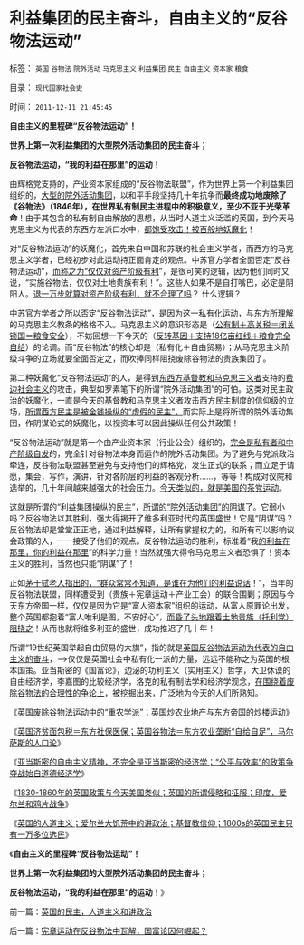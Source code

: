 # 利益集团的民主奋斗，自由主义的“反谷物法运动”

标签： `英国` `谷物法` `院外活动` `马克思主义` `利益集团` `民主` `自由主义` `资本家` `粮食` 

目录： `现代国家社会史`

时间： `2011-12-11 21:45:45`

**自由主义的里程碑“反谷物法运动”！**

**世界上第一次利益集团的大型院外活动集团的民主奋斗；**

**反谷物法运动，“我的利益在那里”的运动**！

由辉格党支持的，产业资本家组成的“反谷物法联盟”，作为世界上第一个利益集团组织的，[大型的院外活动集团](../../../2009/12/22/公共管理学假定：三权分立要说爱你不容易.md)，以和平手段坚持几十年抗争而**最终成功地废除了《谷物法》（1846年），在世界私有制民主进程中的积极意义，至少不亚于光荣革命**！由于其包含的私有制自由解放的思想，从当时人道主义泛滥的英国，到今天马克思主义为代表的东西方左派口水中，[都饱受攻击！被百般地妖魔化](../../../2011/10/22/原罪就是妖魔化，妖魔化就是扣帽子.md)！

对“反谷物法运动”的妖魔化，首先来自中国和苏联的社会主义学者，而西方的马克思主义学者，已经初步对此运动持正面肯定的观点。中苏官方学者全面否定“反谷物法运动”，[而称之为“仅仅对资产阶级有利](../../../2009/8/29/利益期望决定社会立场行为.md)”，是很可笑的逻辑，因为他们同时又说，“实施谷物法，仅仅对土地贵族有利！”。这些人如果不是自打嘴巴，必定是阴阳人。[退一万步就算对资产阶级有利，就不合理了吗](../../../2010/12/22/看见别人快乐他就很痛苦，和帕累托累进.md)？ 什么逻辑？

中苏官方学者之所以否定“反谷物法运动”，是因为这一私有化运动，与东方所理解的马克思主义教条的格格不入。马克思主义的意识形态是（[公有制＋高关税＝闭关锁国＝粮食安全](http://darthvad.blog.163.com/blog/static/5339947020111194845411/)），不妨回想一下今天的（[反转基因＋支持18亿亩红线＋粮食完全自给](../../../2010/12/25/市场经济可以养活任何数量中国人.md)）的论调。而“反谷物法”的核心却是（私有化＋自由贸易）；从马克思主义阶级斗争的立场就要全面否定之，而吹捧同样阻挠废除谷物法的贵族集团了。

第二种妖魔化“反谷物法运动”的人，是得到[东西方基督教和马克思主义者](../../../2011/10/31/基督教和马克思推崇的中世纪“没有剥削”.md)支持的[费边社会主义](../../../2011/12/8/中世纪延续至今的道德经济学.md)的攻击，典型如罗素笔下的所谓“院外活动集团”的可怕。这类对民主政治的妖魔化，一直是今天的基督教和马克思主义者攻击西方民主制度的信仰级的立场，[所谓西方民主是被金钱操纵的“虚假的民主”，](../../../2011/10/5/美国“富人的民主”还是“穷人的民主”？.md)而实际上是将所谓的院外活动集团，作阴谋论式的妖魔化，以视资本可以因此操纵任何公共政策！

“反谷物法运动”就是第一个由产业资本家（行业公会）组织的，[完全是私有者和中产阶级自发](../../../2010/3/1/要均贫富后才能民主吗？.md)的，完全针对谷物法本身而运作的院外活动集团。为了避免与党派政治牵连，反谷物法联盟甚至避免与支持他们的辉格党，发生正式的联系；而立足于请愿，集会，写作，演讲，针对各阶层的利益的客观分析……，等等！构成对议院和选举的，几十年间越来越强大的社会压力。[今天类似的，就是美国的茶党运动](../../../2011/10/17/茶党是极右吗？私有制是极右吗？中产阶级是极右吗？.md)。

这就是所谓的“利益集团操纵的民主”，[所谓的“院外活动集团”的阴谋](http://blog.sina.com.cn/u/5563a64d01017ww0)了。它弱小吗？反谷物法以其胜利，强大得揭开了维多利亚时代的英国盛世！它是“阴谋”吗？反谷物法却是堂堂正正地，通过利益解释，让所有掌握权力的，和所有可以影响议会政策的人，一一接受了他们的观点。反谷物法运动的胜利，标准着“我[的利益在那里，你的利益在那里](../../../2011/8/17/由下而上“我的利益在那里”的唯利是图.md)”的科学力量！当然就强大得令马克思主义者恐惧了！资本主义的胜利，当然也只能“阴谋”了！

正如[茅于轼老人指出的，“群众常常不知道，是谁在为他们的利益说话](../../../2009/1/3/中国粮食很安全！向民族英雄茅于轼先生致敬！.md)！”，当年的反谷物法联盟，同样遭受到（贵族＋宪章运动＋产业工会）的联合围剿；原因与今天东方帝国一样，仅仅是因为它是“富人资本家”组织的运动，从富人原罪论出发，整个英国都抱着“富人唯利是图，不安好心”，[而昏了头地跟着土地贵族（托利党）阻挠之](../../../2009/11/21/中国历史人口和国际市场及国家粮食安全.md)！从而也就将维多利亚的盛世，成功推迟了几十年！

所谓“19世纪英国举起自由贸易的大旗”，指的就是[英国反谷物法运动为代表的自由主义的奋斗](../../../2009/11/6/中国社会的解决方案只有一个.md)，——>仅仅是英国社会中私有化一派的力量，远远不能称之为英国的根本国策。亚当斯密的《国富论》，边泌的功利主义（实用主义）哲学，大卫休谟的自由经济学，李嘉图的比较经济学，洛克的私有制法学和经济学观念，[在围绕着废除谷物法的合理性的争论上](../../../2008/12/29/所谓的自力更生大错特错.md)，被挖掘出来，广泛地为今天的人们所熟知。

《[英国废除谷物法运动中的“重农学派”；英国炒农业地产与东方帝国的炒楼运动](../../../2011/12/10/英国废除谷物法运动中的“重农学派”“炒楼”.md)》

《[英国济贫面包税＝东方社保医保；英国谷物法＝东方农业垄断“自给自足”，马尔萨斯的人口论](../../../2011/12/10/英国济贫法社保，谷物法和马尔萨斯的人口论.md)》

《[亚当斯密的自由主义精神，不完全是亚当斯密的经济学；“公平与效率”的政策争夺战始自道德经济学](../../../2011/12/10/道德经济学的“公平与效率”和亚当斯密的“自由精神”.md)》

《[1830-1860年的英国政策与今天美国类似；英国的所谓侵略和征服；印度，爱尔兰和鸦片战争](../../../2011/12/10/英殖民帝国的“侵略”和自由主义“时代”.md)》

《[英国的人道主义；爱尔兰大饥荒中的讲政治；基督教信仰；1800s的英国民主只有一万多位选民](../../../2011/12/11/英国的民主，人道主义和讲政治.md)》

《**自由主义的里程碑“反谷物法运动”！**

**世界上第一次利益集团的大型院外活动集团的民主奋斗；**

**反谷物法运动，“我的利益在那里”的运动**！》



前一篇：[英国的民主，人道主义和讲政治](../../../2011/12/11/英国的民主，人道主义和讲政治.md)

后一篇：[宪章运动在反谷物法中瓦解，国富论因何崛起？](../../../2011/12/11/宪章运动在反谷物法中瓦解，国富论因何崛起？.md)